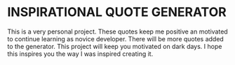 # INSPIRATIONAL QUOTE GENERATOR

This is a very personal project. These quotes keep me positive an motivated to continue learning as 
novice developer. There will be more quotes added to the generator. 
This project will keep you motivated on dark days. I hope this inspires you the way I was inspired creating it. 

